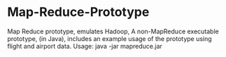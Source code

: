 # Map-Reduce-Prototype
Map Reduce prototype, emulates Hadoop,
A non-MapReduce executable prototype, (in Java), 
includes an example usage of the prototype using flight and airport data. 
Usage:
java -jar mapreduce.jar <arguments>
